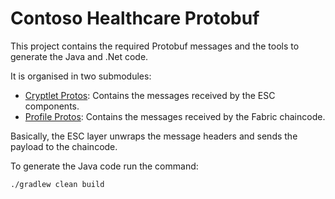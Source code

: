Contoso Healthcare Protobuf
============================

This project contains the required Protobuf messages and the tools to generate the Java and .Net code.

It is organised in two submodules:

  * [Cryptlet Protos](./cryptlet): Contains the messages received by the ESC components. 
  * [Profile Protos](./profile): Contains the messages received by the Fabric chaincode.
  
Basically, the ESC layer unwraps the message headers and sends the payload to the chaincode.

To generate the Java code run the command:
```
./gradlew clean build
```
